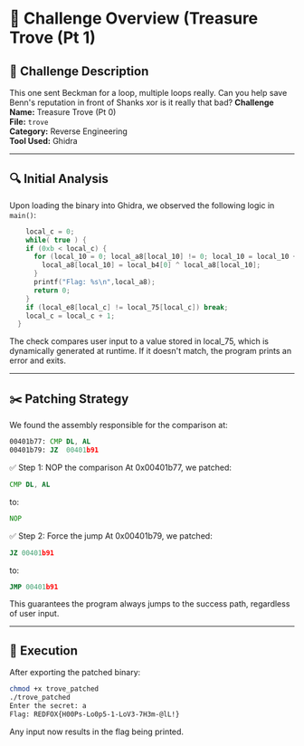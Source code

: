# 📁 Challenge Overview (Treasure Trove (Pt 1)

## 🧩 Challenge Description
This one sent Beckman for a loop, multiple loops really. Can you help save Benn's reputation in front of Shanks xor is it really that bad?
**Challenge Name:** Treasure Trove (Pt 0)  
**File:** `trove`  
**Category:** Reverse Engineering  
**Tool Used:** Ghidra

---

## 🔍 Initial Analysis

Upon loading the binary into Ghidra, we observed the following logic in `main()`:

```c
    local_c = 0;
    while( true ) {
    if (0xb < local_c) {
      for (local_10 = 0; local_a8[local_10] != 0; local_10 = local_10 + 1) {
        local_a8[local_10] = local_b4[0] ^ local_a8[local_10];
      }
      printf("Flag: %s\n",local_a8);
      return 0;
    }
    if (local_e8[local_c] != local_75[local_c]) break;
    local_c = local_c + 1;
  }
```
The check compares user input to a value stored in local_75, which is dynamically generated at runtime. If it doesn't match, the program prints an error and exits.

---

## ✂️ Patching Strategy
We found the assembly responsible for the comparison at:

```asm
00401b77: CMP DL, AL
00401b79: JZ  00401b91
```
✅ Step 1: NOP the comparison
At 0x00401b77, we patched:

```asm
CMP DL, AL
```
to:
```asm
NOP
```
✅ Step 2: Force the jump
At 0x00401b79, we patched:

```asm
JZ 00401b91
```
to:
```asm
JMP 00401b91
```
This guarantees the program always jumps to the success path, regardless of user input.

---

## 🚀 Execution
After exporting the patched binary:

```bash
chmod +x trove_patched
./trove_patched
Enter the secret: a
Flag: REDFOX{H00Ps-Lo0p5-1-LoV3-7H3m-@lL!}
```
Any input now results in the flag being printed.
